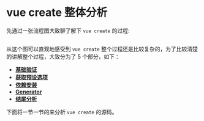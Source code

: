 # vue create 整体分析

先通过一张流程图大致聊了解下 `vue create` 的过程:

<img :src="$withBase('/assets/create-overall.png')">

从这个图可以直观地感受到 `vue create` 整个过程还是比较复杂的，为了比较清楚的讲解整个过程，大致分为了 5 个部分，如下：

* **[基础验证](/create/basic-verification.html)**
* **[获取预设选项](/create/get-preset.html)**
* **[依赖安装](/create/install-deps.html)**
* **[Generator](/create/generator.html)**
* **[结尾分析](/create/end-part.html)**

下面将一节一节的来分析 `vue create` 的源码。
